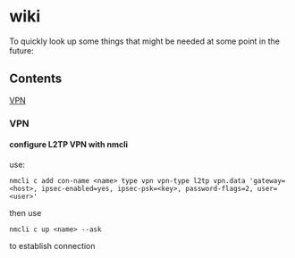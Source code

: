 # wiki
To quickly look up some things that might be needed at some point in the future:
## Contents
[VPN](https://mistywest.slack.com/archives/C02MGT5GK44/p1663707227736199)

### VPN
#### configure L2TP VPN with nmcli
use:
```
nmcli c add con-name <name> type vpn vpn-type l2tp vpn.data 'gateway=<host>, ipsec-enabled=yes, ipsec-psk=<key>, password-flags=2, user=<user>'
```
then use
```
nmcli c up <name> --ask
``` 
to establish connection
